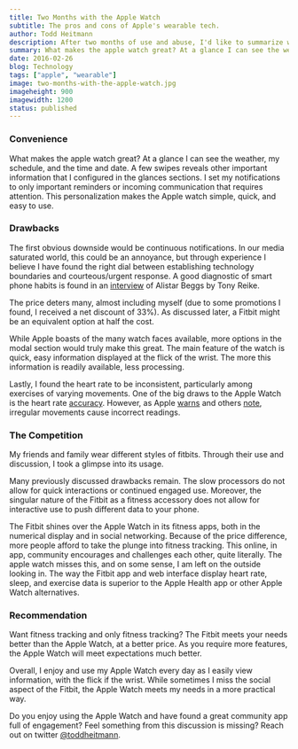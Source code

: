 ```yaml
---
title: Two Months with the Apple Watch
subtitle: The pros and cons of Apple's wearable tech.
author: Todd Heitmann
description: After two months of use and abuse, I'd like to summarize what makes the apple watch great, its drawbacks and a brief comparison to the Fitbits available.
summary: What makes the apple watch great? At a glance I can see the weather, my schedule, and the time and date. A few swipes reveals other important information that I configured in the glances sections. I set my notifications to only important reminders or incoming communication that requires attention. This personalization makes the Apple watch simple, quick, and easy to use.
date: 2016-02-26
blog: Technology
tags: ["apple", "wearable"]
image: two-months-with-the-apple-watch.jpg
imageheight: 900
imagewidth: 1200
status: published
---
```


### Convenience

What makes the apple watch great? At a glance I can see the weather, my schedule, and the time and date. A few swipes reveals other important information that I configured in the glances sections. I set my notifications to only important reminders or incoming communication that requires attention. This personalization makes the Apple watch simple, quick, and easy to use.

### Drawbacks

The first obvious downside would be continuous notifications. In our media saturated world, this could be an annoyance, but through experience I believe I have found the right dial between establishing technology boundaries and courteous/urgent response. A good diagnostic of smart phone habits is found in an [interview](https://t.co/vLn3GbjORq?ssr=true) of Alistar Beggs by Tony Reike.

The price deters many, almost including myself (due to some promotions I found, I received a net discount of 33%). As discussed later, a Fitbit might be an equivalent option at half the cost.

While Apple boasts of the many watch faces available, more options in the modal section would truly make this great. The main feature of the watch is quick, easy information displayed at the flick of the wrist. The more this information is readily available, less processing.

Lastly, I found the heart rate to be inconsistent, particularly among exercises of varying movements. One of the big draws to the Apple Watch is the heart rate [accuracy](link). However, as Apple [warns](link) and others [note](link), irregular movements cause incorrect readings.

### The Competition

My friends and family wear different styles of fitbits. Through their use and discussion, I took a glimpse into its usage.

Many previously discussed drawbacks remain. The slow processors do not allow for quick interactions or continued engaged use. Moreover, the singular nature of the Fitbit as a fitness accessory  does not allow for interactive use to push different data to your phone.

The Fitbit shines over the Apple Watch in its fitness apps, both in the numerical display and in social networking. Because of the price difference, more people afford to take the plunge into fitness tracking. This online, in app, community encourages and challenges each other, quite literally. The apple watch misses this, and on some sense, I am left on the outside looking in.  The way the Fitbit app and web interface display heart rate, sleep, and exercise data is superior to the Apple Health app or other Apple Watch alternatives.

### Recommendation

Want fitness tracking and only fitness tracking? The Fitbit meets your needs better than the Apple Watch, at a better price. As you require more features, the Apple Watch will meet expectations much better.

Overall, I enjoy and use my Apple Watch every day as I easily view information, with the flick if the wrist. While sometimes I miss the social aspect of the Fitbit, the Apple Watch meets my needs in a more practical way.

Do you enjoy using the Apple Watch and have found a great community app full of engagement? Feel something from this discussion is missing? Reach out on twitter [@toddheitmann](https://twitter.com/toddheitmann).
